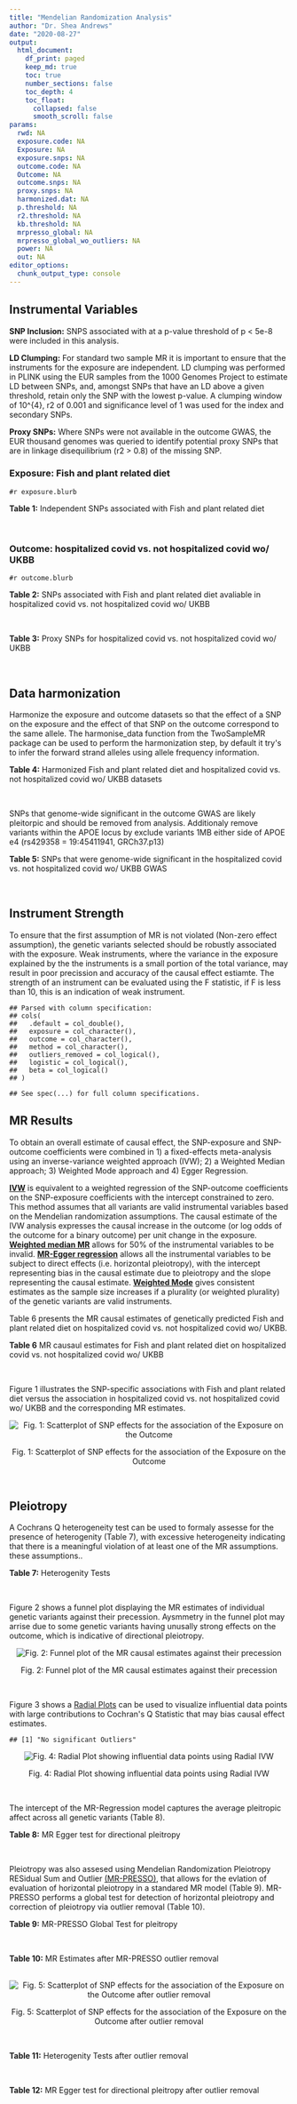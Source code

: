 ```yaml
---
title: "Mendelian Randomization Analysis"
author: "Dr. Shea Andrews"
date: "2020-08-27"
output:
  html_document:
    df_print: paged
    keep_md: true
    toc: true
    number_sections: false
    toc_depth: 4
    toc_float:
      collapsed: false
      smooth_scroll: false
params:
  rwd: NA
  exposure.code: NA
  Exposure: NA
  exposure.snps: NA
  outcome.code: NA
  Outcome: NA
  outcome.snps: NA
  proxy.snps: NA
  harmonized.dat: NA
  p.threshold: NA
  r2.threshold: NA
  kb.threshold: NA
  mrpresso_global: NA
  mrpresso_global_wo_outliers: NA
  power: NA
  out: NA
editor_options:
  chunk_output_type: console
---
```







## Instrumental Variables
**SNP Inclusion:** SNPS associated with at a p-value threshold of p < 5e-8 were included in this analysis.
<br>

**LD Clumping:** For standard two sample MR it is important to ensure that the instruments for the exposure are independent. LD clumping was performed in PLINK using the EUR samples from the 1000 Genomes Project to estimate LD between SNPs, and, amongst SNPs that have an LD above a given threshold, retain only the SNP with the lowest p-value. A clumping window of 10^{4}, r2 of 0.001 and significance level of 1 was used for the index and secondary SNPs.
<br>

**Proxy SNPs:** Where SNPs were not available in the outcome GWAS, the EUR thousand genomes was queried to identify potential proxy SNPs that are in linkage disequilibrium (r2 > 0.8) of the missing SNP.
<br>

### Exposure: Fish and plant related diet
`#r exposure.blurb`
<br>

**Table 1:** Independent SNPs associated with Fish and plant related diet
<div data-pagedtable="false">
  <script data-pagedtable-source type="application/json">
{"columns":[{"label":["SNP"],"name":[1],"type":["chr"],"align":["left"]},{"label":["CHROM"],"name":[2],"type":["dbl"],"align":["right"]},{"label":["POS"],"name":[3],"type":["dbl"],"align":["right"]},{"label":["REF"],"name":[4],"type":["chr"],"align":["left"]},{"label":["ALT"],"name":[5],"type":["chr"],"align":["left"]},{"label":["AF"],"name":[6],"type":["dbl"],"align":["right"]},{"label":["BETA"],"name":[7],"type":["dbl"],"align":["right"]},{"label":["SE"],"name":[8],"type":["dbl"],"align":["right"]},{"label":["Z"],"name":[9],"type":["dbl"],"align":["right"]},{"label":["P"],"name":[10],"type":["dbl"],"align":["right"]},{"label":["N"],"name":[11],"type":["dbl"],"align":["right"]},{"label":["TRAIT"],"name":[12],"type":["chr"],"align":["left"]}],"data":[{"1":"rs6699744","2":"1","3":"72825144","4":"A","5":"T","6":"0.614350","7":"0.0176817","8":"0.00251240","9":"7.03777","10":"2.0e-12","11":"335576","12":"fish_plant_diet"},{"1":"rs6690619","2":"1","3":"153765399","4":"C","5":"T","6":"0.508389","7":"-0.0182667","8":"0.00243049","9":"-7.51564","10":"5.7e-14","11":"335576","12":"fish_plant_diet"},{"1":"rs45501495","2":"1","3":"204596454","4":"C","5":"T","6":"0.233721","7":"0.0175379","8":"0.00286562","9":"6.12011","10":"9.4e-10","11":"335576","12":"fish_plant_diet"},{"1":"rs4953150","2":"2","3":"45157336","4":"C","5":"T","6":"0.342028","7":"-0.0193152","8":"0.00257415","9":"-7.50353","10":"6.2e-14","11":"335576","12":"fish_plant_diet"},{"1":"rs17049185","2":"2","3":"58072660","4":"G","5":"T","6":"0.265216","7":"0.0164143","8":"0.00276984","9":"5.92608","10":"3.1e-09","11":"335576","12":"fish_plant_diet"},{"1":"rs4458235","2":"2","3":"79710525","4":"A","5":"T","6":"0.671605","7":"-0.0161001","8":"0.00257371","9":"-6.25560","10":"4.0e-10","11":"335576","12":"fish_plant_diet"},{"1":"rs6756149","2":"2","3":"104099833","4":"C","5":"T","6":"0.460539","7":"0.0158560","8":"0.00242740","9":"6.53209","10":"6.5e-11","11":"335576","12":"fish_plant_diet"},{"1":"rs10180461","2":"2","3":"144263033","4":"T","5":"C","6":"0.391681","7":"-0.0138352","8":"0.00249154","9":"-5.55287","10":"2.8e-08","11":"335576","12":"fish_plant_diet"},{"1":"rs2463652","2":"2","3":"157127415","4":"C","5":"A","6":"0.462862","7":"0.0144339","8":"0.00243718","9":"5.92238","10":"3.2e-09","11":"335576","12":"fish_plant_diet"},{"1":"rs10510554","2":"3","3":"25099776","4":"T","5":"C","6":"0.569949","7":"0.0159892","8":"0.00245816","9":"6.50454","10":"7.8e-11","11":"335576","12":"fish_plant_diet"},{"1":"rs1248825","2":"3","3":"84993411","4":"A","5":"C","6":"0.674802","7":"0.0196439","8":"0.00259659","9":"7.56527","10":"3.9e-14","11":"335576","12":"fish_plant_diet"},{"1":"rs80264330","2":"3","3":"114815659","4":"T","5":"G","6":"0.056141","7":"0.0302655","8":"0.00525711","9":"5.75706","10":"8.6e-09","11":"335576","12":"fish_plant_diet"},{"1":"rs13082002","2":"3","3":"117317203","4":"T","5":"A","6":"0.467957","7":"0.0141314","8":"0.00244314","9":"5.78411","10":"7.3e-09","11":"335576","12":"fish_plant_diet"},{"1":"rs73868702","2":"3","3":"149754216","4":"G","5":"A","6":"0.043127","7":"-0.0333836","8":"0.00594694","9":"-5.61358","10":"2.0e-08","11":"335576","12":"fish_plant_diet"},{"1":"rs11706682","2":"3","3":"167199681","4":"T","5":"C","6":"0.340750","7":"0.0172815","8":"0.00255589","9":"6.76144","10":"1.4e-11","11":"335576","12":"fish_plant_diet"},{"1":"rs1946265","2":"5","3":"50840436","4":"A","5":"C","6":"0.645199","7":"-0.0149040","8":"0.00254229","9":"-5.86243","10":"4.6e-09","11":"335576","12":"fish_plant_diet"},{"1":"rs12514375","2":"5","3":"60801428","4":"A","5":"T","6":"0.387948","7":"-0.0137440","8":"0.00249301","9":"-5.51301","10":"3.5e-08","11":"335576","12":"fish_plant_diet"},{"1":"rs6870152","2":"5","3":"95883544","4":"A","5":"G","6":"0.623327","7":"-0.0138461","8":"0.00251463","9":"-5.50622","10":"3.7e-08","11":"335576","12":"fish_plant_diet"},{"1":"rs364926","2":"5","3":"166392055","4":"C","5":"T","6":"0.235798","7":"0.0174371","8":"0.00285087","9":"6.11641","10":"9.6e-10","11":"335576","12":"fish_plant_diet"},{"1":"rs11134442","2":"5","3":"166478475","4":"A","5":"G","6":"0.627273","7":"-0.0138524","8":"0.00251296","9":"-5.51238","10":"3.5e-08","11":"335576","12":"fish_plant_diet"},{"1":"rs16891727","2":"6","3":"26488860","4":"C","5":"A","6":"0.131477","7":"-0.0248855","8":"0.00357335","9":"-6.96419","10":"3.3e-12","11":"335576","12":"fish_plant_diet"},{"1":"rs28703977","2":"6","3":"31472792","4":"T","5":"C","6":"0.654148","7":"-0.0159889","8":"0.00255074","9":"-6.26834","10":"3.6e-10","11":"335576","12":"fish_plant_diet"},{"1":"rs9362897","2":"6","3":"92327446","4":"G","5":"T","6":"0.471084","7":"0.0153747","8":"0.00242031","9":"6.35237","10":"2.1e-10","11":"335576","12":"fish_plant_diet"},{"1":"rs12700239","2":"7","3":"20865979","4":"C","5":"A","6":"0.210021","7":"-0.0170831","8":"0.00300568","9":"-5.68361","10":"1.3e-08","11":"335576","12":"fish_plant_diet"},{"1":"rs3021494","2":"8","3":"10983534","4":"A","5":"G","6":"0.530477","7":"-0.0196447","8":"0.00243572","9":"-8.06525","10":"7.3e-16","11":"335576","12":"fish_plant_diet"},{"1":"rs1217105","2":"8","3":"64626932","4":"T","5":"G","6":"0.692030","7":"0.0182021","8":"0.00262079","9":"6.94527","10":"3.8e-12","11":"335576","12":"fish_plant_diet"},{"1":"rs10986983","2":"9","3":"128620009","4":"C","5":"T","6":"0.628287","7":"-0.0177251","8":"0.00250713","9":"-7.06988","10":"1.6e-12","11":"335576","12":"fish_plant_diet"},{"1":"rs946711","2":"10","3":"21806832","4":"A","5":"C","6":"0.326072","7":"-0.0265991","8":"0.00260310","9":"-10.21820","10":"1.6e-24","11":"335576","12":"fish_plant_diet"},{"1":"rs1410054","2":"10","3":"112774155","4":"A","5":"G","6":"0.762720","7":"-0.0179461","8":"0.00284724","9":"-6.30298","10":"2.9e-10","11":"335576","12":"fish_plant_diet"},{"1":"rs10741616","2":"11","3":"13333851","4":"G","5":"A","6":"0.381930","7":"-0.0150594","8":"0.00249104","9":"-6.04543","10":"1.5e-09","11":"335576","12":"fish_plant_diet"},{"1":"rs11237918","2":"11","3":"79294066","4":"T","5":"C","6":"0.400307","7":"0.0140920","8":"0.00247088","9":"5.70323","10":"1.2e-08","11":"335576","12":"fish_plant_diet"},{"1":"rs613597","2":"11","3":"88598646","4":"A","5":"G","6":"0.650945","7":"-0.0148780","8":"0.00253317","9":"-5.87327","10":"4.3e-09","11":"335576","12":"fish_plant_diet"},{"1":"rs34634095","2":"11","3":"111455942","4":"C","5":"A","6":"0.698257","7":"-0.0159467","8":"0.00269385","9":"-5.91967","10":"3.2e-09","11":"335576","12":"fish_plant_diet"},{"1":"rs7978702","2":"12","3":"34366373","4":"G","5":"A","6":"0.818835","7":"0.0173966","8":"0.00313907","9":"5.54196","10":"3.0e-08","11":"335576","12":"fish_plant_diet"},{"1":"rs12826749","2":"12","3":"46412497","4":"C","5":"G","6":"0.421560","7":"-0.0143141","8":"0.00247178","9":"-5.79101","10":"7.0e-09","11":"335576","12":"fish_plant_diet"},{"1":"rs35287743","2":"12","3":"110057250","4":"G","5":"T","6":"0.113999","7":"-0.0345582","8":"0.00382725","9":"-9.02951","10":"1.7e-19","11":"335576","12":"fish_plant_diet"},{"1":"rs560815","2":"13","3":"55935080","4":"T","5":"A","6":"0.733176","7":"-0.0235298","8":"0.00272600","9":"-8.63162","10":"6.0e-18","11":"335576","12":"fish_plant_diet"},{"1":"rs10161952","2":"13","3":"59474383","4":"A","5":"C","6":"0.313291","7":"-0.0185058","8":"0.00261369","9":"-7.08033","10":"1.4e-12","11":"335576","12":"fish_plant_diet"},{"1":"rs12906493","2":"15","3":"35933286","4":"T","5":"C","6":"0.207753","7":"0.0183225","8":"0.00301038","9":"6.08644","10":"1.2e-09","11":"335576","12":"fish_plant_diet"},{"1":"rs16959955","2":"15","3":"48002700","4":"T","5":"C","6":"0.221373","7":"0.0168573","8":"0.00294229","9":"5.72931","10":"1.0e-08","11":"335576","12":"fish_plant_diet"},{"1":"rs56094641","2":"16","3":"53806453","4":"A","5":"G","6":"0.403329","7":"0.0223354","8":"0.00246582","9":"9.05800","10":"1.3e-19","11":"335576","12":"fish_plant_diet"},{"1":"rs11859365","2":"16","3":"83683945","4":"A","5":"C","6":"0.253428","7":"0.0190706","8":"0.00278154","9":"6.85613","10":"7.1e-12","11":"335576","12":"fish_plant_diet"},{"1":"rs9955276","2":"18","3":"1839339","4":"C","5":"T","6":"0.141809","7":"0.0194761","8":"0.00348698","9":"5.58538","10":"2.3e-08","11":"335576","12":"fish_plant_diet"},{"1":"rs17818263","2":"18","3":"58865261","4":"G","5":"A","6":"0.286039","7":"-0.0146965","8":"0.00268034","9":"-5.48307","10":"4.2e-08","11":"335576","12":"fish_plant_diet"},{"1":"rs12721051","2":"19","3":"45422160","4":"C","5":"G","6":"0.189552","7":"0.0179074","8":"0.00309034","9":"5.79464","10":"6.8e-09","11":"335576","12":"fish_plant_diet"},{"1":"rs380743","2":"19","3":"49241014","4":"G","5":"A","6":"0.493772","7":"-0.0175022","8":"0.00243995","9":"-7.17318","10":"7.3e-13","11":"335576","12":"fish_plant_diet"},{"1":"rs2425026","2":"20","3":"33847253","4":"C","5":"T","6":"0.426877","7":"0.0168691","8":"0.00246823","9":"6.83449","10":"8.2e-12","11":"335576","12":"fish_plant_diet"},{"1":"rs2413052","2":"22","3":"31783781","4":"T","5":"C","6":"0.240382","7":"0.0193561","8":"0.00284149","9":"6.81195","10":"9.6e-12","11":"335576","12":"fish_plant_diet"}],"options":{"columns":{"min":{},"max":[10]},"rows":{"min":[10],"max":[10]},"pages":{}}}
  </script>
</div>
<br>

### Outcome: hospitalized covid vs. not hospitalized covid wo/ UKBB
`#r outcome.blurb`
<br>

**Table 2:** SNPs associated with Fish and plant related diet avaliable in hospitalized covid vs. not hospitalized covid wo/ UKBB
<div data-pagedtable="false">
  <script data-pagedtable-source type="application/json">
{"columns":[{"label":["SNP"],"name":[1],"type":["chr"],"align":["left"]},{"label":["CHROM"],"name":[2],"type":["dbl"],"align":["right"]},{"label":["POS"],"name":[3],"type":["dbl"],"align":["right"]},{"label":["REF"],"name":[4],"type":["chr"],"align":["left"]},{"label":["ALT"],"name":[5],"type":["chr"],"align":["left"]},{"label":["AF"],"name":[6],"type":["dbl"],"align":["right"]},{"label":["BETA"],"name":[7],"type":["dbl"],"align":["right"]},{"label":["SE"],"name":[8],"type":["dbl"],"align":["right"]},{"label":["Z"],"name":[9],"type":["dbl"],"align":["right"]},{"label":["P"],"name":[10],"type":["dbl"],"align":["right"]},{"label":["N"],"name":[11],"type":["dbl"],"align":["right"]},{"label":["TRAIT"],"name":[12],"type":["chr"],"align":["left"]}],"data":[{"1":"rs6690619","2":"1","3":"153765399","4":"C","5":"T","6":"0.5256920","7":"-0.0200730","8":"0.15005","9":"-0.13377541","10":"0.893600","11":"2","12":"COVID:_hospitalized_vs._not_hospitalized__woUKBB"},{"1":"rs45501495","2":"1","3":"204596454","4":"C","5":"T","6":"0.2686700","7":"-0.2011100","8":"0.18225","9":"-1.10348422","10":"0.269800","11":"2","12":"COVID:_hospitalized_vs._not_hospitalized__woUKBB"},{"1":"rs4953150","2":"2","3":"45157336","4":"C","5":"T","6":"0.4214260","7":"0.0302670","8":"0.15590","9":"0.19414368","10":"0.846100","11":"2","12":"COVID:_hospitalized_vs._not_hospitalized__woUKBB"},{"1":"rs17049185","2":"2","3":"58072660","4":"G","5":"T","6":"0.3082820","7":"0.0358350","8":"0.18727","9":"0.19135473","10":"0.848200","11":"2","12":"COVID:_hospitalized_vs._not_hospitalized__woUKBB"},{"1":"rs4458235","2":"2","3":"79710525","4":"A","5":"T","6":"0.6354390","7":"0.1287700","8":"0.17208","9":"0.74831474","10":"0.454300","11":"2","12":"COVID:_hospitalized_vs._not_hospitalized__woUKBB"},{"1":"rs6756149","2":"2","3":"104099833","4":"C","5":"T","6":"0.4588640","7":"-0.0181640","8":"0.16224","9":"-0.11195759","10":"0.910900","11":"2","12":"COVID:_hospitalized_vs._not_hospitalized__woUKBB"},{"1":"rs10180461","2":"2","3":"144263033","4":"T","5":"C","6":"0.3368940","7":"-0.1590600","8":"0.15892","9":"-1.00088095","10":"0.316900","11":"2","12":"COVID:_hospitalized_vs._not_hospitalized__woUKBB"},{"1":"rs10510554","2":"3","3":"25099776","4":"T","5":"C","6":"0.6110510","7":"-0.2087800","8":"0.15652","9":"-1.33388704","10":"0.182300","11":"2","12":"COVID:_hospitalized_vs._not_hospitalized__woUKBB"},{"1":"rs1248825","2":"3","3":"84993411","4":"A","5":"C","6":"0.6335030","7":"-0.1029400","8":"0.15900","9":"-0.64742138","10":"0.517400","11":"2","12":"COVID:_hospitalized_vs._not_hospitalized__woUKBB"},{"1":"rs80264330","2":"3","3":"114815659","4":"T","5":"G","6":"0.0546903","7":"-0.5349300","8":"0.45123","9":"-1.18549299","10":"0.235800","11":"2","12":"COVID:_hospitalized_vs._not_hospitalized__woUKBB"},{"1":"rs73868702","2":"3","3":"149754216","4":"G","5":"A","6":"0.0388244","7":"0.1312400","8":"0.46007","9":"0.28526094","10":"0.775400","11":"2","12":"COVID:_hospitalized_vs._not_hospitalized__woUKBB"},{"1":"rs11706682","2":"3","3":"167199681","4":"T","5":"C","6":"0.3596590","7":"-0.0656910","8":"0.15403","9":"-0.42648185","10":"0.669800","11":"2","12":"COVID:_hospitalized_vs._not_hospitalized__woUKBB"},{"1":"rs1946265","2":"5","3":"50840436","4":"A","5":"C","6":"0.6314730","7":"0.0517460","8":"0.16164","9":"0.32013116","10":"0.748900","11":"2","12":"COVID:_hospitalized_vs._not_hospitalized__woUKBB"},{"1":"rs6870152","2":"5","3":"95883544","4":"A","5":"G","6":"0.6004720","7":"-0.0885990","8":"0.15109","9":"-0.58639884","10":"0.557600","11":"2","12":"COVID:_hospitalized_vs._not_hospitalized__woUKBB"},{"1":"rs364926","2":"5","3":"166392055","4":"C","5":"T","6":"0.2479880","7":"-0.0821880","8":"0.18324","9":"-0.44852652","10":"0.653800","11":"2","12":"COVID:_hospitalized_vs._not_hospitalized__woUKBB"},{"1":"rs11134442","2":"5","3":"166478475","4":"A","5":"G","6":"0.6129150","7":"0.0725860","8":"0.14869","9":"0.48817002","10":"0.625400","11":"2","12":"COVID:_hospitalized_vs._not_hospitalized__woUKBB"},{"1":"rs28703977","2":"6","3":"31472792","4":"T","5":"C","6":"0.6650720","7":"0.1109700","8":"0.16739","9":"0.66294283","10":"0.507400","11":"2","12":"COVID:_hospitalized_vs._not_hospitalized__woUKBB"},{"1":"rs9362897","2":"6","3":"92327446","4":"G","5":"T","6":"0.5531100","7":"-0.0736970","8":"0.14669","9":"-0.50239962","10":"0.615400","11":"2","12":"COVID:_hospitalized_vs._not_hospitalized__woUKBB"},{"1":"rs12700239","2":"7","3":"20865979","4":"C","5":"A","6":"0.1833030","7":"-0.2147500","8":"0.18387","9":"-1.16794474","10":"0.242800","11":"2","12":"COVID:_hospitalized_vs._not_hospitalized__woUKBB"},{"1":"rs3021494","2":"8","3":"10983534","4":"A","5":"G","6":"0.5800820","7":"-0.1365000","8":"0.17312","9":"-0.78847043","10":"0.430400","11":"2","12":"COVID:_hospitalized_vs._not_hospitalized__woUKBB"},{"1":"rs1217105","2":"8","3":"64626932","4":"T","5":"G","6":"0.7311460","7":"0.2111500","8":"0.17415","9":"1.21246052","10":"0.225300","11":"2","12":"COVID:_hospitalized_vs._not_hospitalized__woUKBB"},{"1":"rs10986983","2":"9","3":"128620009","4":"C","5":"T","6":"0.6891790","7":"0.2785400","8":"0.16414","9":"1.69696600","10":"0.089700","11":"2","12":"COVID:_hospitalized_vs._not_hospitalized__woUKBB"},{"1":"rs946711","2":"10","3":"21806832","4":"A","5":"C","6":"0.3197380","7":"-0.0277660","8":"0.16143","9":"-0.17200025","10":"0.863400","11":"2","12":"COVID:_hospitalized_vs._not_hospitalized__woUKBB"},{"1":"rs1410054","2":"10","3":"112774155","4":"A","5":"G","6":"0.7994180","7":"-0.1058900","8":"0.17475","9":"-0.60595136","10":"0.544500","11":"2","12":"COVID:_hospitalized_vs._not_hospitalized__woUKBB"},{"1":"rs10741616","2":"11","3":"13333851","4":"G","5":"A","6":"0.4477310","7":"-0.0702730","8":"0.16538","9":"-0.42491837","10":"0.670900","11":"2","12":"COVID:_hospitalized_vs._not_hospitalized__woUKBB"},{"1":"rs11237918","2":"11","3":"79294066","4":"T","5":"C","6":"0.3774990","7":"0.0669330","8":"0.15573","9":"0.42980158","10":"0.667300","11":"2","12":"COVID:_hospitalized_vs._not_hospitalized__woUKBB"},{"1":"rs613597","2":"11","3":"88598646","4":"A","5":"G","6":"0.7428260","7":"0.0132960","8":"0.17222","9":"0.07720358","10":"0.938500","11":"2","12":"COVID:_hospitalized_vs._not_hospitalized__woUKBB"},{"1":"rs7978702","2":"12","3":"34366373","4":"G","5":"A","6":"0.8243290","7":"0.2545600","8":"0.21214","9":"1.19996229","10":"0.230100","11":"2","12":"COVID:_hospitalized_vs._not_hospitalized__woUKBB"},{"1":"rs12826749","2":"12","3":"46412497","4":"C","5":"G","6":"0.3681280","7":"0.0365810","8":"0.15861","9":"0.23063489","10":"0.817600","11":"2","12":"COVID:_hospitalized_vs._not_hospitalized__woUKBB"},{"1":"rs35287743","2":"12","3":"110057250","4":"G","5":"T","6":"0.1335630","7":"0.1866400","8":"0.26582","9":"0.70212926","10":"0.482600","11":"2","12":"COVID:_hospitalized_vs._not_hospitalized__woUKBB"},{"1":"rs560815","2":"13","3":"55935080","4":"T","5":"A","6":"0.7230320","7":"0.0542090","8":"0.17786","9":"0.30478466","10":"0.760500","11":"2","12":"COVID:_hospitalized_vs._not_hospitalized__woUKBB"},{"1":"rs10161952","2":"13","3":"59474383","4":"A","5":"C","6":"0.2974150","7":"0.0035024","8":"0.18168","9":"0.01927785","10":"0.984600","11":"2","12":"COVID:_hospitalized_vs._not_hospitalized__woUKBB"},{"1":"rs12906493","2":"15","3":"35933286","4":"T","5":"C","6":"0.1725330","7":"-0.1188400","8":"0.19458","9":"-0.61075136","10":"0.541400","11":"2","12":"COVID:_hospitalized_vs._not_hospitalized__woUKBB"},{"1":"rs16959955","2":"15","3":"48002700","4":"T","5":"C","6":"0.3562090","7":"0.2388600","8":"0.17190","9":"1.38952880","10":"0.164700","11":"2","12":"COVID:_hospitalized_vs._not_hospitalized__woUKBB"},{"1":"rs56094641","2":"16","3":"53806453","4":"A","5":"G","6":"0.4466040","7":"-0.0997120","8":"0.15450","9":"-0.64538511","10":"0.518700","11":"2","12":"COVID:_hospitalized_vs._not_hospitalized__woUKBB"},{"1":"rs11859365","2":"16","3":"83683945","4":"A","5":"C","6":"0.2750360","7":"0.5534900","8":"0.17185","9":"3.22077393","10":"0.001278","11":"2","12":"COVID:_hospitalized_vs._not_hospitalized__woUKBB"},{"1":"rs9955276","2":"18","3":"1839339","4":"C","5":"T","6":"0.1525700","7":"0.0839180","8":"0.22046","9":"0.38064955","10":"0.703500","11":"2","12":"COVID:_hospitalized_vs._not_hospitalized__woUKBB"},{"1":"rs17818263","2":"18","3":"58865261","4":"G","5":"A","6":"0.3352150","7":"-0.0484660","8":"0.15765","9":"-0.30742785","10":"0.758500","11":"2","12":"COVID:_hospitalized_vs._not_hospitalized__woUKBB"},{"1":"rs12721051","2":"19","3":"45422160","4":"C","5":"G","6":"0.1779880","7":"0.3198000","8":"0.19133","9":"1.67145769","10":"0.094630","11":"2","12":"COVID:_hospitalized_vs._not_hospitalized__woUKBB"},{"1":"rs380743","2":"19","3":"49241014","4":"G","5":"A","6":"0.3873160","7":"-0.2043600","8":"0.15603","9":"-1.30974813","10":"0.190300","11":"2","12":"COVID:_hospitalized_vs._not_hospitalized__woUKBB"},{"1":"rs2425026","2":"20","3":"33847253","4":"C","5":"T","6":"0.4566800","7":"0.0787570","8":"0.16388","9":"0.48057725","10":"0.630800","11":"2","12":"COVID:_hospitalized_vs._not_hospitalized__woUKBB"},{"1":"rs2413052","2":"22","3":"31783781","4":"T","5":"C","6":"0.2495420","7":"0.0701770","8":"0.16924","9":"0.41465965","10":"0.678400","11":"2","12":"COVID:_hospitalized_vs._not_hospitalized__woUKBB"},{"1":"rs6699744","2":"NA","3":"NA","4":"NA","5":"NA","6":"NA","7":"NA","8":"NA","9":"NA","10":"NA","11":"NA","12":"NA"},{"1":"rs2463652","2":"NA","3":"NA","4":"NA","5":"NA","6":"NA","7":"NA","8":"NA","9":"NA","10":"NA","11":"NA","12":"NA"},{"1":"rs13082002","2":"NA","3":"NA","4":"NA","5":"NA","6":"NA","7":"NA","8":"NA","9":"NA","10":"NA","11":"NA","12":"NA"},{"1":"rs12514375","2":"NA","3":"NA","4":"NA","5":"NA","6":"NA","7":"NA","8":"NA","9":"NA","10":"NA","11":"NA","12":"NA"},{"1":"rs16891727","2":"NA","3":"NA","4":"NA","5":"NA","6":"NA","7":"NA","8":"NA","9":"NA","10":"NA","11":"NA","12":"NA"},{"1":"rs34634095","2":"NA","3":"NA","4":"NA","5":"NA","6":"NA","7":"NA","8":"NA","9":"NA","10":"NA","11":"NA","12":"NA"}],"options":{"columns":{"min":{},"max":[10]},"rows":{"min":[10],"max":[10]},"pages":{}}}
  </script>
</div>
<br>

**Table 3:** Proxy SNPs for hospitalized covid vs. not hospitalized covid wo/ UKBB
<div data-pagedtable="false">
  <script data-pagedtable-source type="application/json">
{"columns":[{"label":["target_snp"],"name":[1],"type":["chr"],"align":["left"]},{"label":["proxy_snp"],"name":[2],"type":["chr"],"align":["left"]},{"label":["ld.r2"],"name":[3],"type":["dbl"],"align":["right"]},{"label":["Dprime"],"name":[4],"type":["dbl"],"align":["right"]},{"label":["PHASE"],"name":[5],"type":["chr"],"align":["left"]},{"label":["X12"],"name":[6],"type":["lgl"],"align":["right"]},{"label":["CHROM"],"name":[7],"type":["dbl"],"align":["right"]},{"label":["POS"],"name":[8],"type":["dbl"],"align":["right"]},{"label":["REF.proxy"],"name":[9],"type":["chr"],"align":["left"]},{"label":["ALT.proxy"],"name":[10],"type":["chr"],"align":["left"]},{"label":["AF"],"name":[11],"type":["dbl"],"align":["right"]},{"label":["BETA"],"name":[12],"type":["dbl"],"align":["right"]},{"label":["SE"],"name":[13],"type":["dbl"],"align":["right"]},{"label":["Z"],"name":[14],"type":["dbl"],"align":["right"]},{"label":["P"],"name":[15],"type":["dbl"],"align":["right"]},{"label":["N"],"name":[16],"type":["dbl"],"align":["right"]},{"label":["TRAIT"],"name":[17],"type":["chr"],"align":["left"]},{"label":["ref"],"name":[18],"type":["chr"],"align":["left"]},{"label":["ref.proxy"],"name":[19],"type":["chr"],"align":["left"]},{"label":["alt"],"name":[20],"type":["chr"],"align":["left"]},{"label":["alt.proxy"],"name":[21],"type":["chr"],"align":["left"]},{"label":["ALT"],"name":[22],"type":["chr"],"align":["left"]},{"label":["REF"],"name":[23],"type":["chr"],"align":["left"]},{"label":["proxy.outcome"],"name":[24],"type":["lgl"],"align":["right"]}],"data":[{"1":"rs6699744","2":"rs2012697","3":"1.000000","4":"1.000000","5":"AT/TC","6":"NA","7":"1","8":"72819612","9":"T","10":"C","11":"0.610788","12":"0.25374","13":"0.16074","14":"1.5785741","15":"0.11440","16":"2","17":"COVID:_hospitalized_vs._not_hospitalized__woUKBB","18":"A","19":"T","20":"T","21":"C","22":"T","23":"A","24":"TRUE"},{"1":"rs2463652","2":"rs7587108","3":"0.996007","4":"1.000000","5":"AT/CC","6":"NA","7":"2","8":"157111448","9":"C","10":"T","11":"0.436053","12":"-0.22728","13":"0.15209","14":"-1.4943783","15":"0.13510","16":"2","17":"COVID:_hospitalized_vs._not_hospitalized__woUKBB","18":"A","19":"T","20":"C","21":"C","22":"A","23":"C","24":"TRUE"},{"1":"rs13082002","2":"rs35883702","3":"0.992051","4":"0.996018","5":"AG/TC","6":"NA","7":"3","8":"117316062","9":"C","10":"G","11":"0.472555","12":"0.26537","13":"0.14703","14":"1.8048698","15":"0.07111","16":"2","17":"COVID:_hospitalized_vs._not_hospitalized__woUKBB","18":"A","19":"G","20":"T","21":"C","22":"A","23":"T","24":"TRUE"},{"1":"rs12514375","2":"rs1445980","3":"0.979437","4":"1.000000","5":"TA/AG","6":"NA","7":"5","8":"60798733","9":"G","10":"A","11":"0.365644","12":"0.10986","13":"0.15782","14":"0.6961095","15":"0.48640","16":"2","17":"COVID:_hospitalized_vs._not_hospitalized__woUKBB","18":"T","19":"A","20":"A","21":"G","22":"T","23":"A","24":"TRUE"},{"1":"rs16891727","2":"rs9348721","3":"0.980408","4":"1.000000","5":"AG/CA","6":"NA","7":"6","8":"26485573","9":"A","10":"G","11":"0.106341","12":"0.28224","13":"0.23748","14":"1.1884790","15":"0.23460","16":"2","17":"COVID:_hospitalized_vs._not_hospitalized__woUKBB","18":"A","19":"G","20":"C","21":"A","22":"A","23":"C","24":"TRUE"},{"1":"rs34634095","2":"rs510388","3":"0.935389","4":"1.000000","5":"CT/AG","6":"NA","7":"11","8":"111451869","9":"T","10":"G","11":"0.703381","12":"0.31970","13":"0.18178","14":"1.7587193","15":"0.07863","16":"2","17":"COVID:_hospitalized_vs._not_hospitalized__woUKBB","18":"C","19":"T","20":"A","21":"G","22":"A","23":"C","24":"TRUE"}],"options":{"columns":{"min":{},"max":[10]},"rows":{"min":[10],"max":[10]},"pages":{}}}
  </script>
</div>
<br>

## Data harmonization
Harmonize the exposure and outcome datasets so that the effect of a SNP on the exposure and the effect of that SNP on the outcome correspond to the same allele. The harmonise_data function from the TwoSampleMR package can be used to perform the harmonization step, by default it try's to infer the forward strand alleles using allele frequency information.
<br>

**Table 4:** Harmonized Fish and plant related diet and hospitalized covid vs. not hospitalized covid wo/ UKBB datasets
<div data-pagedtable="false">
  <script data-pagedtable-source type="application/json">
{"columns":[{"label":["SNP"],"name":[1],"type":["chr"],"align":["left"]},{"label":["effect_allele.exposure"],"name":[2],"type":["chr"],"align":["left"]},{"label":["other_allele.exposure"],"name":[3],"type":["chr"],"align":["left"]},{"label":["effect_allele.outcome"],"name":[4],"type":["chr"],"align":["left"]},{"label":["other_allele.outcome"],"name":[5],"type":["chr"],"align":["left"]},{"label":["beta.exposure"],"name":[6],"type":["dbl"],"align":["right"]},{"label":["beta.outcome"],"name":[7],"type":["dbl"],"align":["right"]},{"label":["eaf.exposure"],"name":[8],"type":["dbl"],"align":["right"]},{"label":["eaf.outcome"],"name":[9],"type":["dbl"],"align":["right"]},{"label":["remove"],"name":[10],"type":["lgl"],"align":["right"]},{"label":["palindromic"],"name":[11],"type":["lgl"],"align":["right"]},{"label":["ambiguous"],"name":[12],"type":["lgl"],"align":["right"]},{"label":["id.outcome"],"name":[13],"type":["chr"],"align":["left"]},{"label":["chr.outcome"],"name":[14],"type":["dbl"],"align":["right"]},{"label":["pos.outcome"],"name":[15],"type":["dbl"],"align":["right"]},{"label":["se.outcome"],"name":[16],"type":["dbl"],"align":["right"]},{"label":["z.outcome"],"name":[17],"type":["dbl"],"align":["right"]},{"label":["pval.outcome"],"name":[18],"type":["dbl"],"align":["right"]},{"label":["samplesize.outcome"],"name":[19],"type":["dbl"],"align":["right"]},{"label":["outcome"],"name":[20],"type":["chr"],"align":["left"]},{"label":["mr_keep.outcome"],"name":[21],"type":["lgl"],"align":["right"]},{"label":["pval_origin.outcome"],"name":[22],"type":["chr"],"align":["left"]},{"label":["chr.exposure"],"name":[23],"type":["dbl"],"align":["right"]},{"label":["pos.exposure"],"name":[24],"type":["dbl"],"align":["right"]},{"label":["se.exposure"],"name":[25],"type":["dbl"],"align":["right"]},{"label":["z.exposure"],"name":[26],"type":["dbl"],"align":["right"]},{"label":["pval.exposure"],"name":[27],"type":["dbl"],"align":["right"]},{"label":["samplesize.exposure"],"name":[28],"type":["dbl"],"align":["right"]},{"label":["exposure"],"name":[29],"type":["chr"],"align":["left"]},{"label":["mr_keep.exposure"],"name":[30],"type":["lgl"],"align":["right"]},{"label":["pval_origin.exposure"],"name":[31],"type":["chr"],"align":["left"]},{"label":["id.exposure"],"name":[32],"type":["chr"],"align":["left"]},{"label":["action"],"name":[33],"type":["dbl"],"align":["right"]},{"label":["mr_keep"],"name":[34],"type":["lgl"],"align":["right"]},{"label":["pt"],"name":[35],"type":["dbl"],"align":["right"]},{"label":["pleitropy_keep"],"name":[36],"type":["lgl"],"align":["right"]},{"label":["mrpresso_RSSobs"],"name":[37],"type":["lgl"],"align":["right"]},{"label":["mrpresso_pval"],"name":[38],"type":["lgl"],"align":["right"]},{"label":["mrpresso_keep"],"name":[39],"type":["lgl"],"align":["right"]}],"data":[{"1":"rs10161952","2":"C","3":"A","4":"C","5":"A","6":"-0.0185058","7":"0.0035024","8":"0.313291","9":"0.2974150","10":"FALSE","11":"FALSE","12":"FALSE","13":"EIg7kL","14":"13","15":"59474383","16":"0.18168","17":"0.01927785","18":"0.984600","19":"2","20":"covidhgi2020anaB1v2woUKBB","21":"TRUE","22":"reported","23":"13","24":"59474383","25":"0.00261369","26":"-7.08033","27":"1.4e-12","28":"335576","29":"Niarchou2020fish","30":"TRUE","31":"reported","32":"nydEzw","33":"2","34":"TRUE","35":"5e-08","36":"TRUE","37":"NA","38":"NA","39":"TRUE"},{"1":"rs10180461","2":"C","3":"T","4":"C","5":"T","6":"-0.0138352","7":"-0.1590600","8":"0.391681","9":"0.3368940","10":"FALSE","11":"FALSE","12":"FALSE","13":"EIg7kL","14":"2","15":"144263033","16":"0.15892","17":"-1.00088095","18":"0.316900","19":"2","20":"covidhgi2020anaB1v2woUKBB","21":"TRUE","22":"reported","23":"2","24":"144263033","25":"0.00249154","26":"-5.55287","27":"2.8e-08","28":"335576","29":"Niarchou2020fish","30":"TRUE","31":"reported","32":"nydEzw","33":"2","34":"TRUE","35":"5e-08","36":"TRUE","37":"NA","38":"NA","39":"TRUE"},{"1":"rs10510554","2":"C","3":"T","4":"C","5":"T","6":"0.0159892","7":"-0.2087800","8":"0.569949","9":"0.6110510","10":"FALSE","11":"FALSE","12":"FALSE","13":"EIg7kL","14":"3","15":"25099776","16":"0.15652","17":"-1.33388704","18":"0.182300","19":"2","20":"covidhgi2020anaB1v2woUKBB","21":"TRUE","22":"reported","23":"3","24":"25099776","25":"0.00245816","26":"6.50454","27":"7.8e-11","28":"335576","29":"Niarchou2020fish","30":"TRUE","31":"reported","32":"nydEzw","33":"2","34":"TRUE","35":"5e-08","36":"TRUE","37":"NA","38":"NA","39":"TRUE"},{"1":"rs10741616","2":"A","3":"G","4":"A","5":"G","6":"-0.0150594","7":"-0.0702730","8":"0.381930","9":"0.4477310","10":"FALSE","11":"FALSE","12":"FALSE","13":"EIg7kL","14":"11","15":"13333851","16":"0.16538","17":"-0.42491837","18":"0.670900","19":"2","20":"covidhgi2020anaB1v2woUKBB","21":"TRUE","22":"reported","23":"11","24":"13333851","25":"0.00249104","26":"-6.04543","27":"1.5e-09","28":"335576","29":"Niarchou2020fish","30":"TRUE","31":"reported","32":"nydEzw","33":"2","34":"TRUE","35":"5e-08","36":"TRUE","37":"NA","38":"NA","39":"TRUE"},{"1":"rs10986983","2":"T","3":"C","4":"T","5":"C","6":"-0.0177251","7":"0.2785400","8":"0.628287","9":"0.6891790","10":"FALSE","11":"FALSE","12":"FALSE","13":"EIg7kL","14":"9","15":"128620009","16":"0.16414","17":"1.69696600","18":"0.089700","19":"2","20":"covidhgi2020anaB1v2woUKBB","21":"TRUE","22":"reported","23":"9","24":"128620009","25":"0.00250713","26":"-7.06988","27":"1.6e-12","28":"335576","29":"Niarchou2020fish","30":"TRUE","31":"reported","32":"nydEzw","33":"2","34":"TRUE","35":"5e-08","36":"TRUE","37":"NA","38":"NA","39":"TRUE"},{"1":"rs11134442","2":"G","3":"A","4":"G","5":"A","6":"-0.0138524","7":"0.0725860","8":"0.627273","9":"0.6129150","10":"FALSE","11":"FALSE","12":"FALSE","13":"EIg7kL","14":"5","15":"166478475","16":"0.14869","17":"0.48817002","18":"0.625400","19":"2","20":"covidhgi2020anaB1v2woUKBB","21":"TRUE","22":"reported","23":"5","24":"166478475","25":"0.00251296","26":"-5.51238","27":"3.5e-08","28":"335576","29":"Niarchou2020fish","30":"TRUE","31":"reported","32":"nydEzw","33":"2","34":"TRUE","35":"5e-08","36":"TRUE","37":"NA","38":"NA","39":"TRUE"},{"1":"rs11237918","2":"C","3":"T","4":"C","5":"T","6":"0.0140920","7":"0.0669330","8":"0.400307","9":"0.3774990","10":"FALSE","11":"FALSE","12":"FALSE","13":"EIg7kL","14":"11","15":"79294066","16":"0.15573","17":"0.42980158","18":"0.667300","19":"2","20":"covidhgi2020anaB1v2woUKBB","21":"TRUE","22":"reported","23":"11","24":"79294066","25":"0.00247088","26":"5.70323","27":"1.2e-08","28":"335576","29":"Niarchou2020fish","30":"TRUE","31":"reported","32":"nydEzw","33":"2","34":"TRUE","35":"5e-08","36":"TRUE","37":"NA","38":"NA","39":"TRUE"},{"1":"rs11706682","2":"C","3":"T","4":"C","5":"T","6":"0.0172815","7":"-0.0656910","8":"0.340750","9":"0.3596590","10":"FALSE","11":"FALSE","12":"FALSE","13":"EIg7kL","14":"3","15":"167199681","16":"0.15403","17":"-0.42648185","18":"0.669800","19":"2","20":"covidhgi2020anaB1v2woUKBB","21":"TRUE","22":"reported","23":"3","24":"167199681","25":"0.00255589","26":"6.76144","27":"1.4e-11","28":"335576","29":"Niarchou2020fish","30":"TRUE","31":"reported","32":"nydEzw","33":"2","34":"TRUE","35":"5e-08","36":"TRUE","37":"NA","38":"NA","39":"TRUE"},{"1":"rs11859365","2":"C","3":"A","4":"C","5":"A","6":"0.0190706","7":"0.5534900","8":"0.253428","9":"0.2750360","10":"FALSE","11":"FALSE","12":"FALSE","13":"EIg7kL","14":"16","15":"83683945","16":"0.17185","17":"3.22077393","18":"0.001278","19":"2","20":"covidhgi2020anaB1v2woUKBB","21":"TRUE","22":"reported","23":"16","24":"83683945","25":"0.00278154","26":"6.85613","27":"7.1e-12","28":"335576","29":"Niarchou2020fish","30":"TRUE","31":"reported","32":"nydEzw","33":"2","34":"TRUE","35":"5e-08","36":"TRUE","37":"NA","38":"NA","39":"TRUE"},{"1":"rs1217105","2":"G","3":"T","4":"G","5":"T","6":"0.0182021","7":"0.2111500","8":"0.692030","9":"0.7311460","10":"FALSE","11":"FALSE","12":"FALSE","13":"EIg7kL","14":"8","15":"64626932","16":"0.17415","17":"1.21246052","18":"0.225300","19":"2","20":"covidhgi2020anaB1v2woUKBB","21":"TRUE","22":"reported","23":"8","24":"64626932","25":"0.00262079","26":"6.94527","27":"3.8e-12","28":"335576","29":"Niarchou2020fish","30":"TRUE","31":"reported","32":"nydEzw","33":"2","34":"TRUE","35":"5e-08","36":"TRUE","37":"NA","38":"NA","39":"TRUE"},{"1":"rs1248825","2":"C","3":"A","4":"C","5":"A","6":"0.0196439","7":"-0.1029400","8":"0.674802","9":"0.6335030","10":"FALSE","11":"FALSE","12":"FALSE","13":"EIg7kL","14":"3","15":"84993411","16":"0.15900","17":"-0.64742138","18":"0.517400","19":"2","20":"covidhgi2020anaB1v2woUKBB","21":"TRUE","22":"reported","23":"3","24":"84993411","25":"0.00259659","26":"7.56527","27":"3.9e-14","28":"335576","29":"Niarchou2020fish","30":"TRUE","31":"reported","32":"nydEzw","33":"2","34":"TRUE","35":"5e-08","36":"TRUE","37":"NA","38":"NA","39":"TRUE"},{"1":"rs12514375","2":"T","3":"A","4":"T","5":"A","6":"-0.0137440","7":"0.1098600","8":"0.387948","9":"0.3656440","10":"FALSE","11":"TRUE","12":"FALSE","13":"EIg7kL","14":"5","15":"60798733","16":"0.15782","17":"0.69610949","18":"0.486400","19":"2","20":"covidhgi2020anaB1v2woUKBB","21":"TRUE","22":"reported","23":"5","24":"60801428","25":"0.00249301","26":"-5.51301","27":"3.5e-08","28":"335576","29":"Niarchou2020fish","30":"TRUE","31":"reported","32":"nydEzw","33":"2","34":"TRUE","35":"5e-08","36":"TRUE","37":"NA","38":"NA","39":"TRUE"},{"1":"rs12700239","2":"A","3":"C","4":"A","5":"C","6":"-0.0170831","7":"-0.2147500","8":"0.210021","9":"0.1833030","10":"FALSE","11":"FALSE","12":"FALSE","13":"EIg7kL","14":"7","15":"20865979","16":"0.18387","17":"-1.16794474","18":"0.242800","19":"2","20":"covidhgi2020anaB1v2woUKBB","21":"TRUE","22":"reported","23":"7","24":"20865979","25":"0.00300568","26":"-5.68361","27":"1.3e-08","28":"335576","29":"Niarchou2020fish","30":"TRUE","31":"reported","32":"nydEzw","33":"2","34":"TRUE","35":"5e-08","36":"TRUE","37":"NA","38":"NA","39":"TRUE"},{"1":"rs12721051","2":"G","3":"C","4":"G","5":"C","6":"0.0179074","7":"0.3198000","8":"0.189552","9":"0.1779880","10":"FALSE","11":"TRUE","12":"FALSE","13":"EIg7kL","14":"19","15":"45422160","16":"0.19133","17":"1.67145769","18":"0.094630","19":"2","20":"covidhgi2020anaB1v2woUKBB","21":"TRUE","22":"reported","23":"19","24":"45422160","25":"0.00309034","26":"5.79464","27":"6.8e-09","28":"335576","29":"Niarchou2020fish","30":"TRUE","31":"reported","32":"nydEzw","33":"2","34":"TRUE","35":"5e-08","36":"TRUE","37":"NA","38":"NA","39":"TRUE"},{"1":"rs12826749","2":"G","3":"C","4":"G","5":"C","6":"-0.0143141","7":"0.0365810","8":"0.421560","9":"0.3681280","10":"FALSE","11":"TRUE","12":"TRUE","13":"EIg7kL","14":"12","15":"46412497","16":"0.15861","17":"0.23063489","18":"0.817600","19":"2","20":"covidhgi2020anaB1v2woUKBB","21":"TRUE","22":"reported","23":"12","24":"46412497","25":"0.00247178","26":"-5.79101","27":"7.0e-09","28":"335576","29":"Niarchou2020fish","30":"TRUE","31":"reported","32":"nydEzw","33":"2","34":"FALSE","35":"5e-08","36":"TRUE","37":"NA","38":"NA","39":"NA"},{"1":"rs12906493","2":"C","3":"T","4":"C","5":"T","6":"0.0183225","7":"-0.1188400","8":"0.207753","9":"0.1725330","10":"FALSE","11":"FALSE","12":"FALSE","13":"EIg7kL","14":"15","15":"35933286","16":"0.19458","17":"-0.61075136","18":"0.541400","19":"2","20":"covidhgi2020anaB1v2woUKBB","21":"TRUE","22":"reported","23":"15","24":"35933286","25":"0.00301038","26":"6.08644","27":"1.2e-09","28":"335576","29":"Niarchou2020fish","30":"TRUE","31":"reported","32":"nydEzw","33":"2","34":"TRUE","35":"5e-08","36":"TRUE","37":"NA","38":"NA","39":"TRUE"},{"1":"rs13082002","2":"A","3":"T","4":"A","5":"T","6":"0.0141314","7":"0.2653700","8":"0.467957","9":"0.4725550","10":"FALSE","11":"TRUE","12":"TRUE","13":"EIg7kL","14":"3","15":"117316062","16":"0.14703","17":"1.80486975","18":"0.071110","19":"2","20":"covidhgi2020anaB1v2woUKBB","21":"TRUE","22":"reported","23":"3","24":"117317203","25":"0.00244314","26":"5.78411","27":"7.3e-09","28":"335576","29":"Niarchou2020fish","30":"TRUE","31":"reported","32":"nydEzw","33":"2","34":"FALSE","35":"5e-08","36":"TRUE","37":"NA","38":"NA","39":"NA"},{"1":"rs1410054","2":"G","3":"A","4":"G","5":"A","6":"-0.0179461","7":"-0.1058900","8":"0.762720","9":"0.7994180","10":"FALSE","11":"FALSE","12":"FALSE","13":"EIg7kL","14":"10","15":"112774155","16":"0.17475","17":"-0.60595136","18":"0.544500","19":"2","20":"covidhgi2020anaB1v2woUKBB","21":"TRUE","22":"reported","23":"10","24":"112774155","25":"0.00284724","26":"-6.30298","27":"2.9e-10","28":"335576","29":"Niarchou2020fish","30":"TRUE","31":"reported","32":"nydEzw","33":"2","34":"TRUE","35":"5e-08","36":"TRUE","37":"NA","38":"NA","39":"TRUE"},{"1":"rs16891727","2":"A","3":"C","4":"A","5":"C","6":"-0.0248855","7":"0.2822400","8":"0.131477","9":"0.1063410","10":"FALSE","11":"FALSE","12":"FALSE","13":"EIg7kL","14":"6","15":"26485573","16":"0.23748","17":"1.18847903","18":"0.234600","19":"2","20":"covidhgi2020anaB1v2woUKBB","21":"TRUE","22":"reported","23":"6","24":"26488860","25":"0.00357335","26":"-6.96419","27":"3.3e-12","28":"335576","29":"Niarchou2020fish","30":"TRUE","31":"reported","32":"nydEzw","33":"2","34":"TRUE","35":"5e-08","36":"TRUE","37":"NA","38":"NA","39":"TRUE"},{"1":"rs16959955","2":"C","3":"T","4":"C","5":"T","6":"0.0168573","7":"0.2388600","8":"0.221373","9":"0.3562090","10":"FALSE","11":"FALSE","12":"FALSE","13":"EIg7kL","14":"15","15":"48002700","16":"0.17190","17":"1.38952880","18":"0.164700","19":"2","20":"covidhgi2020anaB1v2woUKBB","21":"TRUE","22":"reported","23":"15","24":"48002700","25":"0.00294229","26":"5.72931","27":"1.0e-08","28":"335576","29":"Niarchou2020fish","30":"TRUE","31":"reported","32":"nydEzw","33":"2","34":"TRUE","35":"5e-08","36":"TRUE","37":"NA","38":"NA","39":"TRUE"},{"1":"rs17049185","2":"T","3":"G","4":"T","5":"G","6":"0.0164143","7":"0.0358350","8":"0.265216","9":"0.3082820","10":"FALSE","11":"FALSE","12":"FALSE","13":"EIg7kL","14":"2","15":"58072660","16":"0.18727","17":"0.19135473","18":"0.848200","19":"2","20":"covidhgi2020anaB1v2woUKBB","21":"TRUE","22":"reported","23":"2","24":"58072660","25":"0.00276984","26":"5.92608","27":"3.1e-09","28":"335576","29":"Niarchou2020fish","30":"TRUE","31":"reported","32":"nydEzw","33":"2","34":"TRUE","35":"5e-08","36":"TRUE","37":"NA","38":"NA","39":"TRUE"},{"1":"rs17818263","2":"A","3":"G","4":"A","5":"G","6":"-0.0146965","7":"-0.0484660","8":"0.286039","9":"0.3352150","10":"FALSE","11":"FALSE","12":"FALSE","13":"EIg7kL","14":"18","15":"58865261","16":"0.15765","17":"-0.30742785","18":"0.758500","19":"2","20":"covidhgi2020anaB1v2woUKBB","21":"TRUE","22":"reported","23":"18","24":"58865261","25":"0.00268034","26":"-5.48307","27":"4.2e-08","28":"335576","29":"Niarchou2020fish","30":"TRUE","31":"reported","32":"nydEzw","33":"2","34":"TRUE","35":"5e-08","36":"TRUE","37":"NA","38":"NA","39":"TRUE"},{"1":"rs1946265","2":"C","3":"A","4":"C","5":"A","6":"-0.0149040","7":"0.0517460","8":"0.645199","9":"0.6314730","10":"FALSE","11":"FALSE","12":"FALSE","13":"EIg7kL","14":"5","15":"50840436","16":"0.16164","17":"0.32013116","18":"0.748900","19":"2","20":"covidhgi2020anaB1v2woUKBB","21":"TRUE","22":"reported","23":"5","24":"50840436","25":"0.00254229","26":"-5.86243","27":"4.6e-09","28":"335576","29":"Niarchou2020fish","30":"TRUE","31":"reported","32":"nydEzw","33":"2","34":"TRUE","35":"5e-08","36":"TRUE","37":"NA","38":"NA","39":"TRUE"},{"1":"rs2413052","2":"C","3":"T","4":"C","5":"T","6":"0.0193561","7":"0.0701770","8":"0.240382","9":"0.2495420","10":"FALSE","11":"FALSE","12":"FALSE","13":"EIg7kL","14":"22","15":"31783781","16":"0.16924","17":"0.41465965","18":"0.678400","19":"2","20":"covidhgi2020anaB1v2woUKBB","21":"TRUE","22":"reported","23":"22","24":"31783781","25":"0.00284149","26":"6.81195","27":"9.6e-12","28":"335576","29":"Niarchou2020fish","30":"TRUE","31":"reported","32":"nydEzw","33":"2","34":"TRUE","35":"5e-08","36":"TRUE","37":"NA","38":"NA","39":"TRUE"},{"1":"rs2425026","2":"T","3":"C","4":"T","5":"C","6":"0.0168691","7":"0.0787570","8":"0.426877","9":"0.4566800","10":"FALSE","11":"FALSE","12":"FALSE","13":"EIg7kL","14":"20","15":"33847253","16":"0.16388","17":"0.48057725","18":"0.630800","19":"2","20":"covidhgi2020anaB1v2woUKBB","21":"TRUE","22":"reported","23":"20","24":"33847253","25":"0.00246823","26":"6.83449","27":"8.2e-12","28":"335576","29":"Niarchou2020fish","30":"TRUE","31":"reported","32":"nydEzw","33":"2","34":"TRUE","35":"5e-08","36":"TRUE","37":"NA","38":"NA","39":"TRUE"},{"1":"rs2463652","2":"A","3":"C","4":"A","5":"C","6":"0.0144339","7":"-0.2272800","8":"0.462862","9":"0.4360530","10":"FALSE","11":"FALSE","12":"FALSE","13":"EIg7kL","14":"2","15":"157111448","16":"0.15209","17":"-1.49437833","18":"0.135100","19":"2","20":"covidhgi2020anaB1v2woUKBB","21":"TRUE","22":"reported","23":"2","24":"157127415","25":"0.00243718","26":"5.92238","27":"3.2e-09","28":"335576","29":"Niarchou2020fish","30":"TRUE","31":"reported","32":"nydEzw","33":"2","34":"TRUE","35":"5e-08","36":"TRUE","37":"NA","38":"NA","39":"TRUE"},{"1":"rs28703977","2":"C","3":"T","4":"C","5":"T","6":"-0.0159889","7":"0.1109700","8":"0.654148","9":"0.6650720","10":"FALSE","11":"FALSE","12":"FALSE","13":"EIg7kL","14":"6","15":"31472792","16":"0.16739","17":"0.66294283","18":"0.507400","19":"2","20":"covidhgi2020anaB1v2woUKBB","21":"TRUE","22":"reported","23":"6","24":"31472792","25":"0.00255074","26":"-6.26834","27":"3.6e-10","28":"335576","29":"Niarchou2020fish","30":"TRUE","31":"reported","32":"nydEzw","33":"2","34":"TRUE","35":"5e-08","36":"TRUE","37":"NA","38":"NA","39":"TRUE"},{"1":"rs3021494","2":"G","3":"A","4":"G","5":"A","6":"-0.0196447","7":"-0.1365000","8":"0.530477","9":"0.5800820","10":"FALSE","11":"FALSE","12":"FALSE","13":"EIg7kL","14":"8","15":"10983534","16":"0.17312","17":"-0.78847043","18":"0.430400","19":"2","20":"covidhgi2020anaB1v2woUKBB","21":"TRUE","22":"reported","23":"8","24":"10983534","25":"0.00243572","26":"-8.06525","27":"7.3e-16","28":"335576","29":"Niarchou2020fish","30":"TRUE","31":"reported","32":"nydEzw","33":"2","34":"TRUE","35":"5e-08","36":"TRUE","37":"NA","38":"NA","39":"TRUE"},{"1":"rs34634095","2":"A","3":"C","4":"A","5":"C","6":"-0.0159467","7":"0.3197000","8":"0.698257","9":"0.7033810","10":"FALSE","11":"FALSE","12":"FALSE","13":"EIg7kL","14":"11","15":"111451869","16":"0.18178","17":"1.75871933","18":"0.078630","19":"2","20":"covidhgi2020anaB1v2woUKBB","21":"TRUE","22":"reported","23":"11","24":"111455942","25":"0.00269385","26":"-5.91967","27":"3.2e-09","28":"335576","29":"Niarchou2020fish","30":"TRUE","31":"reported","32":"nydEzw","33":"2","34":"TRUE","35":"5e-08","36":"TRUE","37":"NA","38":"NA","39":"TRUE"},{"1":"rs35287743","2":"T","3":"G","4":"T","5":"G","6":"-0.0345582","7":"0.1866400","8":"0.113999","9":"0.1335630","10":"FALSE","11":"FALSE","12":"FALSE","13":"EIg7kL","14":"12","15":"110057250","16":"0.26582","17":"0.70212926","18":"0.482600","19":"2","20":"covidhgi2020anaB1v2woUKBB","21":"TRUE","22":"reported","23":"12","24":"110057250","25":"0.00382725","26":"-9.02951","27":"1.7e-19","28":"335576","29":"Niarchou2020fish","30":"TRUE","31":"reported","32":"nydEzw","33":"2","34":"TRUE","35":"5e-08","36":"TRUE","37":"NA","38":"NA","39":"TRUE"},{"1":"rs364926","2":"T","3":"C","4":"T","5":"C","6":"0.0174371","7":"-0.0821880","8":"0.235798","9":"0.2479880","10":"FALSE","11":"FALSE","12":"FALSE","13":"EIg7kL","14":"5","15":"166392055","16":"0.18324","17":"-0.44852652","18":"0.653800","19":"2","20":"covidhgi2020anaB1v2woUKBB","21":"TRUE","22":"reported","23":"5","24":"166392055","25":"0.00285087","26":"6.11641","27":"9.6e-10","28":"335576","29":"Niarchou2020fish","30":"TRUE","31":"reported","32":"nydEzw","33":"2","34":"TRUE","35":"5e-08","36":"TRUE","37":"NA","38":"NA","39":"TRUE"},{"1":"rs380743","2":"A","3":"G","4":"A","5":"G","6":"-0.0175022","7":"-0.2043600","8":"0.493772","9":"0.3873160","10":"FALSE","11":"FALSE","12":"FALSE","13":"EIg7kL","14":"19","15":"49241014","16":"0.15603","17":"-1.30974813","18":"0.190300","19":"2","20":"covidhgi2020anaB1v2woUKBB","21":"TRUE","22":"reported","23":"19","24":"49241014","25":"0.00243995","26":"-7.17318","27":"7.3e-13","28":"335576","29":"Niarchou2020fish","30":"TRUE","31":"reported","32":"nydEzw","33":"2","34":"TRUE","35":"5e-08","36":"TRUE","37":"NA","38":"NA","39":"TRUE"},{"1":"rs4458235","2":"T","3":"A","4":"T","5":"A","6":"-0.0161001","7":"0.1287700","8":"0.671605","9":"0.6354390","10":"FALSE","11":"TRUE","12":"FALSE","13":"EIg7kL","14":"2","15":"79710525","16":"0.17208","17":"0.74831474","18":"0.454300","19":"2","20":"covidhgi2020anaB1v2woUKBB","21":"TRUE","22":"reported","23":"2","24":"79710525","25":"0.00257371","26":"-6.25560","27":"4.0e-10","28":"335576","29":"Niarchou2020fish","30":"TRUE","31":"reported","32":"nydEzw","33":"2","34":"TRUE","35":"5e-08","36":"TRUE","37":"NA","38":"NA","39":"TRUE"},{"1":"rs45501495","2":"T","3":"C","4":"T","5":"C","6":"0.0175379","7":"-0.2011100","8":"0.233721","9":"0.2686700","10":"FALSE","11":"FALSE","12":"FALSE","13":"EIg7kL","14":"1","15":"204596454","16":"0.18225","17":"-1.10348422","18":"0.269800","19":"2","20":"covidhgi2020anaB1v2woUKBB","21":"TRUE","22":"reported","23":"1","24":"204596454","25":"0.00286562","26":"6.12011","27":"9.4e-10","28":"335576","29":"Niarchou2020fish","30":"TRUE","31":"reported","32":"nydEzw","33":"2","34":"TRUE","35":"5e-08","36":"TRUE","37":"NA","38":"NA","39":"TRUE"},{"1":"rs4953150","2":"T","3":"C","4":"T","5":"C","6":"-0.0193152","7":"0.0302670","8":"0.342028","9":"0.4214260","10":"FALSE","11":"FALSE","12":"FALSE","13":"EIg7kL","14":"2","15":"45157336","16":"0.15590","17":"0.19414368","18":"0.846100","19":"2","20":"covidhgi2020anaB1v2woUKBB","21":"TRUE","22":"reported","23":"2","24":"45157336","25":"0.00257415","26":"-7.50353","27":"6.2e-14","28":"335576","29":"Niarchou2020fish","30":"TRUE","31":"reported","32":"nydEzw","33":"2","34":"TRUE","35":"5e-08","36":"TRUE","37":"NA","38":"NA","39":"TRUE"},{"1":"rs560815","2":"A","3":"T","4":"A","5":"T","6":"-0.0235298","7":"0.0542090","8":"0.733176","9":"0.7230320","10":"FALSE","11":"TRUE","12":"FALSE","13":"EIg7kL","14":"13","15":"55935080","16":"0.17786","17":"0.30478466","18":"0.760500","19":"2","20":"covidhgi2020anaB1v2woUKBB","21":"TRUE","22":"reported","23":"13","24":"55935080","25":"0.00272600","26":"-8.63162","27":"6.0e-18","28":"335576","29":"Niarchou2020fish","30":"TRUE","31":"reported","32":"nydEzw","33":"2","34":"TRUE","35":"5e-08","36":"TRUE","37":"NA","38":"NA","39":"TRUE"},{"1":"rs56094641","2":"G","3":"A","4":"G","5":"A","6":"0.0223354","7":"-0.0997120","8":"0.403329","9":"0.4466040","10":"FALSE","11":"FALSE","12":"FALSE","13":"EIg7kL","14":"16","15":"53806453","16":"0.15450","17":"-0.64538511","18":"0.518700","19":"2","20":"covidhgi2020anaB1v2woUKBB","21":"TRUE","22":"reported","23":"16","24":"53806453","25":"0.00246582","26":"9.05800","27":"1.3e-19","28":"335576","29":"Niarchou2020fish","30":"TRUE","31":"reported","32":"nydEzw","33":"2","34":"TRUE","35":"5e-08","36":"TRUE","37":"NA","38":"NA","39":"TRUE"},{"1":"rs613597","2":"G","3":"A","4":"G","5":"A","6":"-0.0148780","7":"0.0132960","8":"0.650945","9":"0.7428260","10":"FALSE","11":"FALSE","12":"FALSE","13":"EIg7kL","14":"11","15":"88598646","16":"0.17222","17":"0.07720358","18":"0.938500","19":"2","20":"covidhgi2020anaB1v2woUKBB","21":"TRUE","22":"reported","23":"11","24":"88598646","25":"0.00253317","26":"-5.87327","27":"4.3e-09","28":"335576","29":"Niarchou2020fish","30":"TRUE","31":"reported","32":"nydEzw","33":"2","34":"TRUE","35":"5e-08","36":"TRUE","37":"NA","38":"NA","39":"TRUE"},{"1":"rs6690619","2":"T","3":"C","4":"T","5":"C","6":"-0.0182667","7":"-0.0200730","8":"0.508389","9":"0.5256920","10":"FALSE","11":"FALSE","12":"FALSE","13":"EIg7kL","14":"1","15":"153765399","16":"0.15005","17":"-0.13377541","18":"0.893600","19":"2","20":"covidhgi2020anaB1v2woUKBB","21":"TRUE","22":"reported","23":"1","24":"153765399","25":"0.00243049","26":"-7.51564","27":"5.7e-14","28":"335576","29":"Niarchou2020fish","30":"TRUE","31":"reported","32":"nydEzw","33":"2","34":"TRUE","35":"5e-08","36":"TRUE","37":"NA","38":"NA","39":"TRUE"},{"1":"rs6699744","2":"T","3":"A","4":"T","5":"A","6":"0.0176817","7":"0.2537400","8":"0.614350","9":"0.6107880","10":"FALSE","11":"TRUE","12":"FALSE","13":"EIg7kL","14":"1","15":"72819612","16":"0.16074","17":"1.57857409","18":"0.114400","19":"2","20":"covidhgi2020anaB1v2woUKBB","21":"TRUE","22":"reported","23":"1","24":"72825144","25":"0.00251240","26":"7.03777","27":"2.0e-12","28":"335576","29":"Niarchou2020fish","30":"TRUE","31":"reported","32":"nydEzw","33":"2","34":"TRUE","35":"5e-08","36":"TRUE","37":"NA","38":"NA","39":"TRUE"},{"1":"rs6756149","2":"T","3":"C","4":"T","5":"C","6":"0.0158560","7":"-0.0181640","8":"0.460539","9":"0.4588640","10":"FALSE","11":"FALSE","12":"FALSE","13":"EIg7kL","14":"2","15":"104099833","16":"0.16224","17":"-0.11195759","18":"0.910900","19":"2","20":"covidhgi2020anaB1v2woUKBB","21":"TRUE","22":"reported","23":"2","24":"104099833","25":"0.00242740","26":"6.53209","27":"6.5e-11","28":"335576","29":"Niarchou2020fish","30":"TRUE","31":"reported","32":"nydEzw","33":"2","34":"TRUE","35":"5e-08","36":"TRUE","37":"NA","38":"NA","39":"TRUE"},{"1":"rs6870152","2":"G","3":"A","4":"G","5":"A","6":"-0.0138461","7":"-0.0885990","8":"0.623327","9":"0.6004720","10":"FALSE","11":"FALSE","12":"FALSE","13":"EIg7kL","14":"5","15":"95883544","16":"0.15109","17":"-0.58639884","18":"0.557600","19":"2","20":"covidhgi2020anaB1v2woUKBB","21":"TRUE","22":"reported","23":"5","24":"95883544","25":"0.00251463","26":"-5.50622","27":"3.7e-08","28":"335576","29":"Niarchou2020fish","30":"TRUE","31":"reported","32":"nydEzw","33":"2","34":"TRUE","35":"5e-08","36":"TRUE","37":"NA","38":"NA","39":"TRUE"},{"1":"rs73868702","2":"A","3":"G","4":"A","5":"G","6":"-0.0333836","7":"0.1312400","8":"0.043127","9":"0.0388244","10":"FALSE","11":"FALSE","12":"FALSE","13":"EIg7kL","14":"3","15":"149754216","16":"0.46007","17":"0.28526094","18":"0.775400","19":"2","20":"covidhgi2020anaB1v2woUKBB","21":"TRUE","22":"reported","23":"3","24":"149754216","25":"0.00594694","26":"-5.61358","27":"2.0e-08","28":"335576","29":"Niarchou2020fish","30":"TRUE","31":"reported","32":"nydEzw","33":"2","34":"TRUE","35":"5e-08","36":"TRUE","37":"NA","38":"NA","39":"TRUE"},{"1":"rs7978702","2":"A","3":"G","4":"A","5":"G","6":"0.0173966","7":"0.2545600","8":"0.818835","9":"0.8243290","10":"FALSE","11":"FALSE","12":"FALSE","13":"EIg7kL","14":"12","15":"34366373","16":"0.21214","17":"1.19996229","18":"0.230100","19":"2","20":"covidhgi2020anaB1v2woUKBB","21":"TRUE","22":"reported","23":"12","24":"34366373","25":"0.00313907","26":"5.54196","27":"3.0e-08","28":"335576","29":"Niarchou2020fish","30":"TRUE","31":"reported","32":"nydEzw","33":"2","34":"TRUE","35":"5e-08","36":"TRUE","37":"NA","38":"NA","39":"TRUE"},{"1":"rs80264330","2":"G","3":"T","4":"G","5":"T","6":"0.0302655","7":"-0.5349300","8":"0.056141","9":"0.0546903","10":"FALSE","11":"FALSE","12":"FALSE","13":"EIg7kL","14":"3","15":"114815659","16":"0.45123","17":"-1.18549299","18":"0.235800","19":"2","20":"covidhgi2020anaB1v2woUKBB","21":"TRUE","22":"reported","23":"3","24":"114815659","25":"0.00525711","26":"5.75706","27":"8.6e-09","28":"335576","29":"Niarchou2020fish","30":"TRUE","31":"reported","32":"nydEzw","33":"2","34":"TRUE","35":"5e-08","36":"TRUE","37":"NA","38":"NA","39":"TRUE"},{"1":"rs9362897","2":"T","3":"G","4":"T","5":"G","6":"0.0153747","7":"-0.0736970","8":"0.471084","9":"0.5531100","10":"FALSE","11":"FALSE","12":"FALSE","13":"EIg7kL","14":"6","15":"92327446","16":"0.14669","17":"-0.50239962","18":"0.615400","19":"2","20":"covidhgi2020anaB1v2woUKBB","21":"TRUE","22":"reported","23":"6","24":"92327446","25":"0.00242031","26":"6.35237","27":"2.1e-10","28":"335576","29":"Niarchou2020fish","30":"TRUE","31":"reported","32":"nydEzw","33":"2","34":"TRUE","35":"5e-08","36":"TRUE","37":"NA","38":"NA","39":"TRUE"},{"1":"rs946711","2":"C","3":"A","4":"C","5":"A","6":"-0.0265991","7":"-0.0277660","8":"0.326072","9":"0.3197380","10":"FALSE","11":"FALSE","12":"FALSE","13":"EIg7kL","14":"10","15":"21806832","16":"0.16143","17":"-0.17200025","18":"0.863400","19":"2","20":"covidhgi2020anaB1v2woUKBB","21":"TRUE","22":"reported","23":"10","24":"21806832","25":"0.00260310","26":"-10.21820","27":"1.6e-24","28":"335576","29":"Niarchou2020fish","30":"TRUE","31":"reported","32":"nydEzw","33":"2","34":"TRUE","35":"5e-08","36":"TRUE","37":"NA","38":"NA","39":"TRUE"},{"1":"rs9955276","2":"T","3":"C","4":"T","5":"C","6":"0.0194761","7":"0.0839180","8":"0.141809","9":"0.1525700","10":"FALSE","11":"FALSE","12":"FALSE","13":"EIg7kL","14":"18","15":"1839339","16":"0.22046","17":"0.38064955","18":"0.703500","19":"2","20":"covidhgi2020anaB1v2woUKBB","21":"TRUE","22":"reported","23":"18","24":"1839339","25":"0.00348698","26":"5.58538","27":"2.3e-08","28":"335576","29":"Niarchou2020fish","30":"TRUE","31":"reported","32":"nydEzw","33":"2","34":"TRUE","35":"5e-08","36":"TRUE","37":"NA","38":"NA","39":"TRUE"}],"options":{"columns":{"min":{},"max":[10]},"rows":{"min":[10],"max":[10]},"pages":{}}}
  </script>
</div>
<br>

SNPs that genome-wide significant in the outcome GWAS are likely pleitorpic and should be removed from analysis. Additionaly remove variants within the APOE locus by exclude variants 1MB either side of APOE e4 (rs429358 = 19:45411941, GRCh37.p13)
<br>


**Table 5:** SNPs that were genome-wide significant in the hospitalized covid vs. not hospitalized covid wo/ UKBB GWAS
<div data-pagedtable="false">
  <script data-pagedtable-source type="application/json">
{"columns":[{"label":["SNP"],"name":[1],"type":["chr"],"align":["left"]},{"label":["chr.outcome"],"name":[2],"type":["dbl"],"align":["right"]},{"label":["pos.outcome"],"name":[3],"type":["dbl"],"align":["right"]},{"label":["pval.exposure"],"name":[4],"type":["dbl"],"align":["right"]},{"label":["pval.outcome"],"name":[5],"type":["dbl"],"align":["right"]}],"data":[],"options":{"columns":{"min":{},"max":[10]},"rows":{"min":[10],"max":[10]},"pages":{}}}
  </script>
</div>
<br>


## Instrument Strength
To ensure that the first assumption of MR is not violated (Non-zero effect assumption), the genetic variants selected should be robustly associated with the exposure. Weak instruments, where the variance in the exposure explained by the the instruments is a small portion of the total variance, may result in poor precission and accuracy of the causal effect estiamte. The strength of an instrument can be evaluated using the F statistic, if F is less than 10, this is an indication of weak instrument.


```
## Parsed with column specification:
## cols(
##   .default = col_double(),
##   exposure = col_character(),
##   outcome = col_character(),
##   method = col_character(),
##   outliers_removed = col_logical(),
##   logistic = col_logical(),
##   beta = col_logical()
## )
```

```
## See spec(...) for full column specifications.
```

<div data-pagedtable="false">
  <script data-pagedtable-source type="application/json">
{"columns":[{"label":["outliers_removed"],"name":[1],"type":["lgl"],"align":["right"]},{"label":["pve.exposure"],"name":[2],"type":["dbl"],"align":["right"]},{"label":["F"],"name":[3],"type":["dbl"],"align":["right"]},{"label":["Alpha"],"name":[4],"type":["dbl"],"align":["right"]},{"label":["NCP"],"name":[5],"type":["dbl"],"align":["right"]},{"label":["Power"],"name":[6],"type":["dbl"],"align":["right"]}],"data":[{"1":"FALSE","2":"0.006076585","3":"44.59425","4":"0.05","5":"0.06874139","6":"0.05791141"}],"options":{"columns":{"min":{},"max":[10]},"rows":{"min":[10],"max":[10]},"pages":{}}}
  </script>
</div>

##  MR Results
To obtain an overall estimate of causal effect, the SNP-exposure and SNP-outcome coefficients were combined in 1) a fixed-effects meta-analysis using an inverse-variance weighted approach (IVW); 2) a Weighted Median approach; 3) Weighted Mode approach and 4) Egger Regression.


[**IVW**](https://doi.org/10.1002/gepi.21758) is equivalent to a weighted regression of the SNP-outcome coefficients on the SNP-exposure coefficients with the intercept constrained to zero. This method assumes that all variants are valid instrumental variables based on the Mendelian randomization assumptions. The causal estimate of the IVW analysis expresses the causal increase in the outcome (or log odds of the outcome for a binary outcome) per unit change in the exposure. [**Weighted median MR**](https://doi.org/10.1002/gepi.21965) allows for 50% of the instrumental variables to be invalid. [**MR-Egger regression**](https://doi.org/10.1093/ije/dyw220) allows all the instrumental variables to be subject to direct effects (i.e. horizontal pleiotropy), with the intercept representing bias in the causal estimate due to pleiotropy and the slope representing the causal estimate. [**Weighted Mode**](https://doi.org/10.1093/ije/dyx102) gives consistent estimates as the sample size increases if a plurality (or weighted plurality) of the genetic variants are valid instruments.
<br>



Table 6 presents the MR causal estimates of genetically predicted Fish and plant related diet on hospitalized covid vs. not hospitalized covid wo/ UKBB.
<br>

**Table 6** MR causaul estimates for Fish and plant related diet on hospitalized covid vs. not hospitalized covid wo/ UKBB
<div data-pagedtable="false">
  <script data-pagedtable-source type="application/json">
{"columns":[{"label":["id.exposure"],"name":[1],"type":["chr"],"align":["left"]},{"label":["id.outcome"],"name":[2],"type":["chr"],"align":["left"]},{"label":["outcome"],"name":[3],"type":["fctr"],"align":["left"]},{"label":["exposure"],"name":[4],"type":["fctr"],"align":["left"]},{"label":["method"],"name":[5],"type":["fctr"],"align":["left"]},{"label":["nsnp"],"name":[6],"type":["int"],"align":["right"]},{"label":["b"],"name":[7],"type":["dbl"],"align":["right"]},{"label":["se"],"name":[8],"type":["dbl"],"align":["right"]},{"label":["pval"],"name":[9],"type":["dbl"],"align":["right"]}],"data":[{"1":"nydEzw","2":"EIg7kL","3":"covidhgi2020anaB1v2woUKBB","4":"Niarchou2020fish","5":"Inverse variance weighted (fixed effects)","6":"46","7":"0.2640258","8":"1.423340","9":"0.8528390"},{"1":"nydEzw","2":"EIg7kL","3":"covidhgi2020anaB1v2woUKBB","4":"Niarchou2020fish","5":"Weighted median","6":"46","7":"-1.0836261","8":"2.077900","9":"0.6020180"},{"1":"nydEzw","2":"EIg7kL","3":"covidhgi2020anaB1v2woUKBB","4":"Niarchou2020fish","5":"Weighted mode","6":"46","7":"-2.7451211","8":"3.776731","9":"0.4710816"},{"1":"nydEzw","2":"EIg7kL","3":"covidhgi2020anaB1v2woUKBB","4":"Niarchou2020fish","5":"MR Egger","6":"46","7":"-3.2399714","8":"7.522896","9":"0.6688025"}],"options":{"columns":{"min":{},"max":[10]},"rows":{"min":[10],"max":[10]},"pages":{}}}
  </script>
</div>
<br>

Figure 1 illustrates the SNP-specific associations with Fish and plant related diet versus the association in hospitalized covid vs. not hospitalized covid wo/ UKBB and the corresponding MR estimates.
<br>

<div class="figure" style="text-align: center">
<img src="/sc/arion/projects/LOAD/shea/Projects/MRcovid/results/MRcovid/Niarchou2020fish/covidhgi2020anaB1v2woUKBB/Niarchou2020fish_5e-8_covidhgi2020anaB1v2woUKBB_MR_Analaysis_files/figure-html/scatter_plot-1.png" alt="Fig. 1: Scatterplot of SNP effects for the association of the Exposure on the Outcome"  />
<p class="caption">Fig. 1: Scatterplot of SNP effects for the association of the Exposure on the Outcome</p>
</div>
<br>


## Pleiotropy
A Cochrans Q heterogeneity test can be used to formaly assesse for the presence of heterogenity (Table 7), with excessive heterogeneity indicating that there is a meaningful violation of at least one of the MR assumptions.
these assumptions..
<br>

**Table 7:** Heterogenity Tests
<div data-pagedtable="false">
  <script data-pagedtable-source type="application/json">
{"columns":[{"label":["id.exposure"],"name":[1],"type":["chr"],"align":["left"]},{"label":["id.outcome"],"name":[2],"type":["chr"],"align":["left"]},{"label":["outcome"],"name":[3],"type":["fctr"],"align":["left"]},{"label":["exposure"],"name":[4],"type":["fctr"],"align":["left"]},{"label":["method"],"name":[5],"type":["fctr"],"align":["left"]},{"label":["Q"],"name":[6],"type":["dbl"],"align":["right"]},{"label":["Q_df"],"name":[7],"type":["dbl"],"align":["right"]},{"label":["Q_pval"],"name":[8],"type":["dbl"],"align":["right"]}],"data":[{"1":"nydEzw","2":"EIg7kL","3":"covidhgi2020anaB1v2woUKBB","4":"Niarchou2020fish","5":"MR Egger","6":"45.15355","7":"44","8":"0.4235186"},{"1":"nydEzw","2":"EIg7kL","3":"covidhgi2020anaB1v2woUKBB","4":"Niarchou2020fish","5":"Inverse variance weighted","6":"45.38468","7":"45","8":"0.4559151"}],"options":{"columns":{"min":{},"max":[10]},"rows":{"min":[10],"max":[10]},"pages":{}}}
  </script>
</div>
<br>

Figure 2 shows a funnel plot displaying the MR estimates of individual genetic variants against their precession. Aysmmetry in the funnel plot may arrise due to some genetic variants having unusally strong effects on the outcome, which is indicative of directional pleiotropy.
<br>

<div class="figure" style="text-align: center">
<img src="/sc/arion/projects/LOAD/shea/Projects/MRcovid/results/MRcovid/Niarchou2020fish/covidhgi2020anaB1v2woUKBB/Niarchou2020fish_5e-8_covidhgi2020anaB1v2woUKBB_MR_Analaysis_files/figure-html/funnel_plot-1.png" alt="Fig. 2: Funnel plot of the MR causal estimates against their precession"  />
<p class="caption">Fig. 2: Funnel plot of the MR causal estimates against their precession</p>
</div>
<br>

Figure 3 shows a [Radial Plots](https://github.com/WSpiller/RadialMR) can be used to visualize influential data points with large contributions to Cochran's Q Statistic that may bias causal effect estimates.




```
## [1] "No significant Outliers"
```

<div class="figure" style="text-align: center">
<img src="/sc/arion/projects/LOAD/shea/Projects/MRcovid/results/MRcovid/Niarchou2020fish/covidhgi2020anaB1v2woUKBB/Niarchou2020fish_5e-8_covidhgi2020anaB1v2woUKBB_MR_Analaysis_files/figure-html/Radial_Plot-1.png" alt="Fig. 4: Radial Plot showing influential data points using Radial IVW"  />
<p class="caption">Fig. 4: Radial Plot showing influential data points using Radial IVW</p>
</div>
<br>

The intercept of the MR-Regression model captures the average pleitropic affect across all genetic variants (Table 8).
<br>

**Table 8:** MR Egger test for directional pleitropy
<div data-pagedtable="false">
  <script data-pagedtable-source type="application/json">
{"columns":[{"label":["id.exposure"],"name":[1],"type":["chr"],"align":["left"]},{"label":["id.outcome"],"name":[2],"type":["chr"],"align":["left"]},{"label":["outcome"],"name":[3],"type":["fctr"],"align":["left"]},{"label":["exposure"],"name":[4],"type":["fctr"],"align":["left"]},{"label":["egger_intercept"],"name":[5],"type":["dbl"],"align":["right"]},{"label":["se"],"name":[6],"type":["dbl"],"align":["right"]},{"label":["pval"],"name":[7],"type":["dbl"],"align":["right"]}],"data":[{"1":"nydEzw","2":"EIg7kL","3":"covidhgi2020anaB1v2woUKBB","4":"Niarchou2020fish","5":"0.06374552","6":"0.134321","7":"0.6374361"}],"options":{"columns":{"min":{},"max":[10]},"rows":{"min":[10],"max":[10]},"pages":{}}}
  </script>
</div>
<br>

Pleiotropy was also assesed using Mendelian Randomization Pleiotropy RESidual Sum and Outlier [(MR-PRESSO)](https://doi.org/10.1038/s41588-018-0099-7), that allows for the evlation of evaluation of horizontal pleiotropy in a standared MR model (Table 9). MR-PRESSO performs a global test for detection of horizontal pleiotropy and correction of pleiotropy via outlier removal (Table 10).
<br>

**Table 9:** MR-PRESSO Global Test for pleitropy
<div data-pagedtable="false">
  <script data-pagedtable-source type="application/json">
{"columns":[{"label":["id.exposure"],"name":[1],"type":["chr"],"align":["left"]},{"label":["id.outcome"],"name":[2],"type":["chr"],"align":["left"]},{"label":["outcome"],"name":[3],"type":["chr"],"align":["left"]},{"label":["exposure"],"name":[4],"type":["chr"],"align":["left"]},{"label":["pt"],"name":[5],"type":["dbl"],"align":["right"]},{"label":["outliers_removed"],"name":[6],"type":["lgl"],"align":["right"]},{"label":["n_outliers"],"name":[7],"type":["dbl"],"align":["right"]},{"label":["RSSobs"],"name":[8],"type":["dbl"],"align":["right"]},{"label":["pval"],"name":[9],"type":["dbl"],"align":["right"]}],"data":[{"1":"nydEzw","2":"EIg7kL","3":"covidhgi2020anaB1v2woUKBB","4":"Niarchou2020fish","5":"5e-08","6":"FALSE","7":"0","8":"47.37334","9":"0.4475"}],"options":{"columns":{"min":{},"max":[10]},"rows":{"min":[10],"max":[10]},"pages":{}}}
  </script>
</div>
<br>


**Table 10:** MR Estimates after MR-PRESSO outlier removal
<div data-pagedtable="false">
  <script data-pagedtable-source type="application/json">
{"columns":[{"label":["id.exposure"],"name":[1],"type":["chr"],"align":["left"]},{"label":["id.outcome"],"name":[2],"type":["chr"],"align":["left"]},{"label":["outcome"],"name":[3],"type":["fctr"],"align":["left"]},{"label":["exposure"],"name":[4],"type":["fctr"],"align":["left"]},{"label":["method"],"name":[5],"type":["fctr"],"align":["left"]},{"label":["nsnp"],"name":[6],"type":["int"],"align":["right"]},{"label":["b"],"name":[7],"type":["dbl"],"align":["right"]},{"label":["se"],"name":[8],"type":["dbl"],"align":["right"]},{"label":["pval"],"name":[9],"type":["dbl"],"align":["right"]}],"data":[{"1":"nydEzw","2":"EIg7kL","3":"covidhgi2020anaB1v2woUKBB","4":"Niarchou2020fish","5":"Inverse variance weighted (fixed effects)","6":"46","7":"0.2640258","8":"1.423340","9":"0.8528390"},{"1":"nydEzw","2":"EIg7kL","3":"covidhgi2020anaB1v2woUKBB","4":"Niarchou2020fish","5":"Weighted median","6":"46","7":"-1.0836261","8":"1.976166","9":"0.5834532"},{"1":"nydEzw","2":"EIg7kL","3":"covidhgi2020anaB1v2woUKBB","4":"Niarchou2020fish","5":"Weighted mode","6":"46","7":"-2.7451211","8":"3.961384","9":"0.4918894"},{"1":"nydEzw","2":"EIg7kL","3":"covidhgi2020anaB1v2woUKBB","4":"Niarchou2020fish","5":"MR Egger","6":"46","7":"-3.2399714","8":"7.522896","9":"0.6688025"}],"options":{"columns":{"min":{},"max":[10]},"rows":{"min":[10],"max":[10]},"pages":{}}}
  </script>
</div>
<br>

<div class="figure" style="text-align: center">
<img src="/sc/arion/projects/LOAD/shea/Projects/MRcovid/results/MRcovid/Niarchou2020fish/covidhgi2020anaB1v2woUKBB/Niarchou2020fish_5e-8_covidhgi2020anaB1v2woUKBB_MR_Analaysis_files/figure-html/scatter_plot_outlier-1.png" alt="Fig. 5: Scatterplot of SNP effects for the association of the Exposure on the Outcome after outlier removal"  />
<p class="caption">Fig. 5: Scatterplot of SNP effects for the association of the Exposure on the Outcome after outlier removal</p>
</div>
<br>

**Table 11:** Heterogenity Tests after outlier removal
<div data-pagedtable="false">
  <script data-pagedtable-source type="application/json">
{"columns":[{"label":["id.exposure"],"name":[1],"type":["chr"],"align":["left"]},{"label":["id.outcome"],"name":[2],"type":["chr"],"align":["left"]},{"label":["outcome"],"name":[3],"type":["fctr"],"align":["left"]},{"label":["exposure"],"name":[4],"type":["fctr"],"align":["left"]},{"label":["method"],"name":[5],"type":["fctr"],"align":["left"]},{"label":["Q"],"name":[6],"type":["dbl"],"align":["right"]},{"label":["Q_df"],"name":[7],"type":["dbl"],"align":["right"]},{"label":["Q_pval"],"name":[8],"type":["dbl"],"align":["right"]}],"data":[{"1":"nydEzw","2":"EIg7kL","3":"covidhgi2020anaB1v2woUKBB","4":"Niarchou2020fish","5":"MR Egger","6":"45.15355","7":"44","8":"0.4235186"},{"1":"nydEzw","2":"EIg7kL","3":"covidhgi2020anaB1v2woUKBB","4":"Niarchou2020fish","5":"Inverse variance weighted","6":"45.38468","7":"45","8":"0.4559151"}],"options":{"columns":{"min":{},"max":[10]},"rows":{"min":[10],"max":[10]},"pages":{}}}
  </script>
</div>
<br>

**Table 12:** MR Egger test for directional pleitropy after outlier removal
<div data-pagedtable="false">
  <script data-pagedtable-source type="application/json">
{"columns":[{"label":["id.exposure"],"name":[1],"type":["chr"],"align":["left"]},{"label":["id.outcome"],"name":[2],"type":["chr"],"align":["left"]},{"label":["outcome"],"name":[3],"type":["fctr"],"align":["left"]},{"label":["exposure"],"name":[4],"type":["fctr"],"align":["left"]},{"label":["egger_intercept"],"name":[5],"type":["dbl"],"align":["right"]},{"label":["se"],"name":[6],"type":["dbl"],"align":["right"]},{"label":["pval"],"name":[7],"type":["dbl"],"align":["right"]}],"data":[{"1":"nydEzw","2":"EIg7kL","3":"covidhgi2020anaB1v2woUKBB","4":"Niarchou2020fish","5":"0.06374552","6":"0.134321","7":"0.6374361"}],"options":{"columns":{"min":{},"max":[10]},"rows":{"min":[10],"max":[10]},"pages":{}}}
  </script>
</div>
<br>
